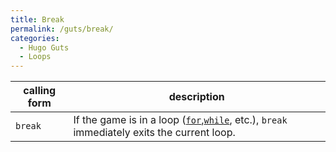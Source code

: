 ```yaml
---
title: Break
permalink: /guts/break/
categories: 
  - Hugo Guts
  - Loops
---
```


| calling form | description                                                                                                                       |
|--------------|-----------------------------------------------------------------------------------------------------------------------------------|
| `break`      | If the game is in a loop ([`for`](/loops/for/),[`while`](/loops/while/), etc.), `break` immediately exits the current loop. |
